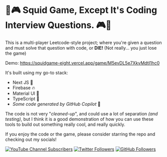 # 🦑🎮 Squid Game, Except It's Coding Interview Questions. 🎮🦑

This is a multi-player Leetcode-style project; where you're given a question and must solve that question with code, or **DIE!** (Not really... you just lose the game)

Demo: https://squidgame-eight.vercel.app/game/M5evDL5e7XkvMdtI1hc0

It's built using my go-to stack:

- Next JS 🖤
- Firebase 🔥
- Material UI 💅
- TypeScript 💁
- _Some code generated by GitHub Copilot_ 🤖

The code is not very "_cleaned-up_", and could use a lot of separation _(and testing)_, but I think it is a good demonstration of how you can use these tools to build out something really cool, and really quickly.

If you enjoy the code or the game, please consider starring the repo and checking out my socials!

[![YouTube Channel Subscribers](https://img.shields.io/youtube/channel/subscribers/UCJae_agpt9S3qwWNED0KHcQ?label=YouTube%20Subscribers!&style=social)](https://www.youtube.com/channel/UCJae_agpt9S3qwWNED0KHcQ?sub_confirmation=1)
[![Twitter Followers](https://img.shields.io/twitter/follow/jarrodwattsdev?label=Twitter%20Followers!&style=social)](https://twitter.com/intent/follow?screen_name=jarrodwattsdev)
[![GitHub Followers](https://img.shields.io/github/followers/jarrodwatts?label=GitHub%20Followers!&style=social)](https://github.com/jarrodwatts)
